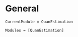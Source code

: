 # General

```@meta
CurrentModule = QuanEstimation
```

```@autodocs
Modules = [QuanEstimation]
```
